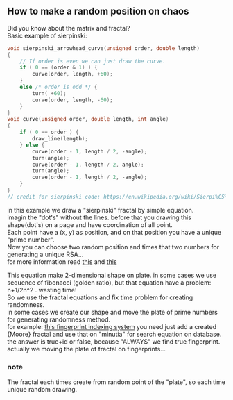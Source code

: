 ## How to make a random position on chaos
Did you know about the matrix and fractal?\
Basic example of sierpinski:
```c
void sierpinski_arrowhead_curve(unsigned order, double length)
{
    // If order is even we can just draw the curve.
    if ( 0 == (order & 1) ) {
        curve(order, length, +60);
    }
    else /* order is odd */ {
        turn( +60);
        curve(order, length, -60);
    }
}
void curve(unsigned order, double length, int angle)
{
    if ( 0 == order ) {
        draw_line(length);
    } else {
        curve(order - 1, length / 2, -angle);
        turn(angle);
        curve(order - 1, length / 2, angle);
        turn(angle);
        curve(order - 1, length / 2, -angle);
    }
}
// credit for sierpinski code: https://en.wikipedia.org/wiki/Sierpi%C5%84ski_curve
```
in this example we draw a "sierpinski" fractal by simple equation.\
imagin the "dot's" without the lines. before that you drawing this shape(dot's) on a page and have coordination of all point.\
Each point have a (x, y) as position, and on that position you have a unique "prime number".\
Now you can choose two random position and times that two numbers for generating a unique RSA...\
for more information read [this](https://github.com/mosi-arch/documents/blob/main/prime-number-cryptography.md) and [this](https://github.com/mosi-arch/documents/blob/main/safe-unique-random-number.md)

This equation make 2-dimensional shape on plate. in some cases we use sequence of fibonacci (golden ratio), but that equation have a problem: n+1/2n^2 . wasting time!\
So we use the fractal equations and fix time problem for creating randomness.\
in some cases we create our shape and move the plate of prime numbers for generating randomness method.\
for example: [this fingerprint indexing system](https://github.com/f-fq-academic/finger-print-revelution-studio/tree/master) you need just add a created {Moore} fractal and use that on "minutia" for search equation on database. the answer is true+id or false, because "ALWAYS" we find true fingerprint. actually we moving the plate of fractal on fingerprints...

### note
The fractal each times create from random point of the "plate", so each time unique random drawing.
